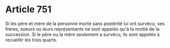 # Article 751

Si les père et mère de la personne morte sans postérité lui ont survécu, ses frères, soeurs ou leurs représentants ne sont appelés qu'à la moitié de la succession. Si le père ou la mère seulement a survécu, ils sont appelés à recueillir les trois quarts.